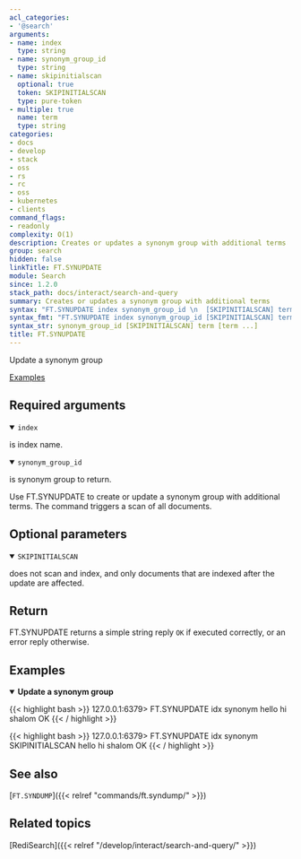 ```yaml
---
acl_categories:
- '@search'
arguments:
- name: index
  type: string
- name: synonym_group_id
  type: string
- name: skipinitialscan
  optional: true
  token: SKIPINITIALSCAN
  type: pure-token
- multiple: true
  name: term
  type: string
categories:
- docs
- develop
- stack
- oss
- rs
- rc
- oss
- kubernetes
- clients
command_flags:
- readonly
complexity: O(1)
description: Creates or updates a synonym group with additional terms
group: search
hidden: false
linkTitle: FT.SYNUPDATE
module: Search
since: 1.2.0
stack_path: docs/interact/search-and-query
summary: Creates or updates a synonym group with additional terms
syntax: "FT.SYNUPDATE index synonym_group_id \n  [SKIPINITIALSCAN] term [term ...]\n"
syntax_fmt: "FT.SYNUPDATE index synonym_group_id [SKIPINITIALSCAN] term [term\n  ...]"
syntax_str: synonym_group_id [SKIPINITIALSCAN] term [term ...]
title: FT.SYNUPDATE
---
```


Update a synonym group

[Examples](#examples)

## Required arguments

<details open>
<summary><code>index</code></summary>

is index name.
</details>

<details open>
<summary><code>synonym_group_id</code></summary>

is synonym group to return.
</details>

Use FT.SYNUPDATE to create or update a synonym group with additional terms. The command triggers a scan of all documents.

## Optional parameters

<details open>
<summary><code>SKIPINITIALSCAN</code></summary>

does not scan and index, and only documents that are indexed after the update are affected.
</details>

## Return

FT.SYNUPDATE returns a simple string reply `OK` if executed correctly, or an error reply otherwise.

## Examples

<details open>
<summary><b>Update a synonym group</b></summary>

{{< highlight bash >}}
127.0.0.1:6379> FT.SYNUPDATE idx synonym hello hi shalom
OK
{{< / highlight >}}

{{< highlight bash >}}
127.0.0.1:6379> FT.SYNUPDATE idx synonym SKIPINITIALSCAN hello hi shalom
OK
{{< / highlight >}}
</details>

## See also

[`FT.SYNDUMP`]({{< relref "commands/ft.syndump/" >}}) 

## Related topics

[RediSearch]({{< relref "/develop/interact/search-and-query/" >}})